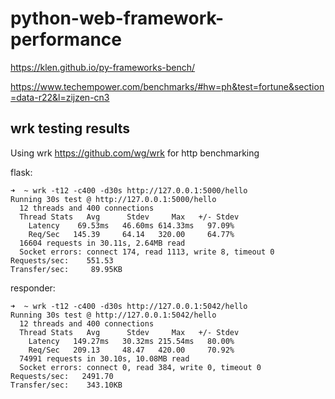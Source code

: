 # python-web-framework-performance

https://klen.github.io/py-frameworks-bench/

https://www.techempower.com/benchmarks/#hw=ph&test=fortune&section=data-r22&l=zijzen-cn3

## wrk testing results

Using wrk https://github.com/wg/wrk for http benchmarking

flask:

```
➜  ~ wrk -t12 -c400 -d30s http://127.0.0.1:5000/hello
Running 30s test @ http://127.0.0.1:5000/hello
  12 threads and 400 connections
  Thread Stats   Avg      Stdev     Max   +/- Stdev
    Latency    69.53ms   46.60ms 614.33ms   97.09%
    Req/Sec   145.39     64.14   320.00     64.77%
  16604 requests in 30.11s, 2.64MB read
  Socket errors: connect 174, read 1113, write 8, timeout 0
Requests/sec:    551.53
Transfer/sec:     89.95KB
```

responder:

```
➜  ~ wrk -t12 -c400 -d30s http://127.0.0.1:5042/hello
Running 30s test @ http://127.0.0.1:5042/hello
  12 threads and 400 connections
  Thread Stats   Avg      Stdev     Max   +/- Stdev
    Latency   149.27ms   30.32ms 215.54ms   80.00%
    Req/Sec   209.13     48.47   420.00     70.92%
  74991 requests in 30.10s, 10.08MB read
  Socket errors: connect 0, read 384, write 0, timeout 0
Requests/sec:   2491.70
Transfer/sec:    343.10KB
```